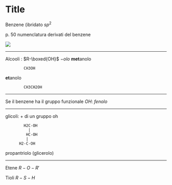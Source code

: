 # Title

Benzene (ibridato $sp^2$


p. 50 numenclatura derivati del benzene



![](https://i.imgur.com/wCWrkl0.jpg)


---

Alcooli : $R-\boxed{OH}$
$-olo$
**met**anolo

			CH3OH
**et**anolo

			CH3CH2OH


---
Se il benzene ha il gruppo funzionale $OH$: $fenolo$


---

glicoli: + di un gruppo oh


			H2C-OH
			  |
			 HC-OH
			 |
		  H2-C-OH
propantriolo (glicerolo)


---

Etene $R-O-R'$

Tioli $R-S-H$
<!--stackedit_data:
eyJoaXN0b3J5IjpbLTM5MjQzNTk3OSwtODM2MzE0ODY5LDU2Nz
QzNzQxMSwtMjY2MjAyOTg2LDQxNDE4NjQwNV19
-->